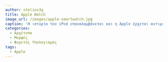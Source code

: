 ```yaml
---
author: stelios3g
title: Apple Watch
image_url: /images/apple-smartwatch.jpg
caption: 'Η ιστορία του iPod επαναλαμβάνεται και η Apple έρχεται αντιμέτωπη με το ίδιο πρόβλημα εργονομίας το οποίο και επιλύει με τον ίδιο ακριβώς τρόπο δηλαδή την ροδέλα.'
categories:
  - Αρχέτυπα
  - Μορφές
  - Φορετός Υπολογισμός
tags:
  - Apple 
---
```

